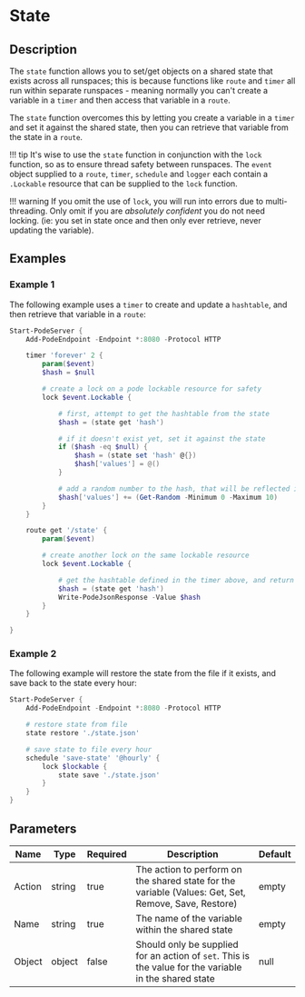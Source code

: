 # State

## Description

The `state` function allows you to set/get objects on a shared state that exists across all runspaces; this is because functions like `route` and `timer` all run within separate runspaces - meaning normally you can't create a variable in a `timer` and then access that variable in a `route`.

The `state` function overcomes this by letting you create a variable in a `timer` and set it against the shared state, then you can retrieve that variable from the state in a `route`.

!!! tip
    It's wise to use the `state` function in conjunction with the `lock` function, so as to ensure thread safety between runspaces. The `event` object supplied to a `route`, `timer`, `schedule` and `logger` each contain a `.Lockable` resource that can be supplied to the `lock` function.

!!! warning
    If you omit the use of `lock`, you will run into errors due to multi-threading. Only omit if you are *absolutely confident* you do not need locking. (ie: you set in state once and then only ever retrieve, never updating the variable).

## Examples

### Example 1

The following example uses a `timer` to create and update a `hashtable`, and then retrieve that variable in a `route`:

```powershell
Start-PodeServer {
    Add-PodeEndpoint -Endpoint *:8080 -Protocol HTTP

    timer 'forever' 2 {
        param($event)
        $hash = $null

        # create a lock on a pode lockable resource for safety
        lock $event.Lockable {

            # first, attempt to get the hashtable from the state
            $hash = (state get 'hash')

            # if it doesn't exist yet, set it against the state
            if ($hash -eq $null) {
                $hash = (state set 'hash' @{})
                $hash['values'] = @()
            }

            # add a random number to the hash, that will be reflected in the state
            $hash['values'] += (Get-Random -Minimum 0 -Maximum 10)
        }
    }

    route get '/state' {
        param($event)

        # create another lock on the same lockable resource
        lock $event.Lockable {

            # get the hashtable defined in the timer above, and return it as json
            $hash = (state get 'hash')
            Write-PodeJsonResponse -Value $hash
        }
    }

}
```

### Example 2

The following example will restore the state from the file if it exists, and save back to the state every hour:

```powershell
Start-PodeServer {
    Add-PodeEndpoint -Endpoint *:8080 -Protocol HTTP

    # restore state from file
    state restore './state.json'

    # save state to file every hour
    schedule 'save-state' '@hourly' {
        lock $lockable {
            state save './state.json'
        }
    }
}
```

## Parameters

| Name | Type | Required | Description | Default |
| ---- | ---- | -------- | ----------- | ------- |
| Action | string | true | The action to perform on the shared state for the variable (Values: Get, Set, Remove, Save, Restore) | empty |
| Name | string | true | The name of the variable within the shared state | empty |
| Object | object | false | Should only be supplied for an action of `set`. This is the value for the variable in the shared state | null |
